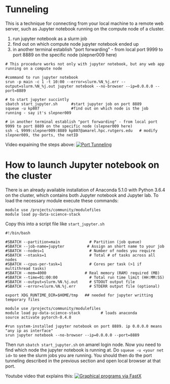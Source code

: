 # Tunneling

This is a technique for connecting from your local machine to a remote web server, such as Jupyter notebook running on the compute node of a cluster. 

1. run jupyter notebook as a slurm job 
2. find out on which compute node jupyter notebook ended up
3. in another terminal establish "port forwarding" - from local port 9999 to port 8889 on the specific node (slepner009 here)
```
# This procedure works not only with jupyter notebook, but any web app running on a compute node

#command to run jupyter notebook 
srun -p main -c 1 -t 10:00 --error=slurm.%N_%j.err --output=slurm.%N_%j.out jupyter notebook --no-browser --ip=0.0.0.0 --port=8889

# to start jupyter succintly 
sbatch start_jupyter.sh      #start jupyter job on port 8889
squeue -u kp807              #find out on which node is the job running - say it's slepner009

# in another terminal establish "port forwarding" - from local port 9999 to port 8889 on the specific node (slepner009 here)
ssh -L 9999:slepner009:8889 kp807@amarel.hpc.rutgers.edu   # modify slepner009, the ports, the netID
```

Video expaining the steps above: 
[![Port Tunneling](http://img.youtube.com/vi/Nb2ERdr5KD0/0.jpg)](http://www.youtube.com/watch?v=Nb2ERdr5KD0)


# How to launch Jupyter notebook on the cluster

There is an already available installation of Anaconda 5.1.0 with Python 3.6.4 on the cluster, which contains both Jupyter notebook and Jupyter lab. To load the necessary module execute these commands: 
```
module use /projects/community/modulefiles
module load py-data-science-stack
```

Copy this into a script file like `start_jupyter.sh`

```
#!/bin/bash

#SBATCH --partition=main             # Partition (job queue)
#SBATCH --job-name=jupyter          # Assign an short name to your job
#SBATCH --nodes=1                    # Number of nodes you require
#SBATCH --ntasks=1                   # Total # of tasks across all nodes
#SBATCH --cpus-per-task=1            # Cores per task (>1 if multithread tasks)
#SBATCH --mem=4000                 # Real memory (RAM) required (MB)
#SBATCH --time=01:00:00              # Total run time limit (HH:MM:SS)
#SBATCH --output=slurm.%N.%j.out     # STDOUT output file
#SBATCH --error=slurm.%N.%j.err      # STDERR output file (optional) 

export XDG_RUNTIME_DIR=$HOME/tmp   ## needed for jupyter writting temporary files

module use /projects/community/modulefiles 
module load py-data-science-stack         # loads anaconda
source activate pytorch-0.4.0

#run system-installed jupyter notebook on port 8889. ip 0.0.0.0 means "any ip as interface"
srun jupyter notebook --no-browser --ip=0.0.0.0 --port=8889
```

Then run `sbatch start_jupyter.sh` on amarel login node. Now you need to find which node the jupyter notebook is running at. Do `squeue -u <your net id>` to see the slurm jobs you are running. 
You should then do the port tunneling described in the previous section and open local browser at that port. 

Youtube video that explains this: 
[![Graphical programs via FastX](http://img.youtube.com/vi/8UQHLO85rlQ/0.jpg)](https://www.youtube.com/watch?v=8UQHLO85rlQ)



